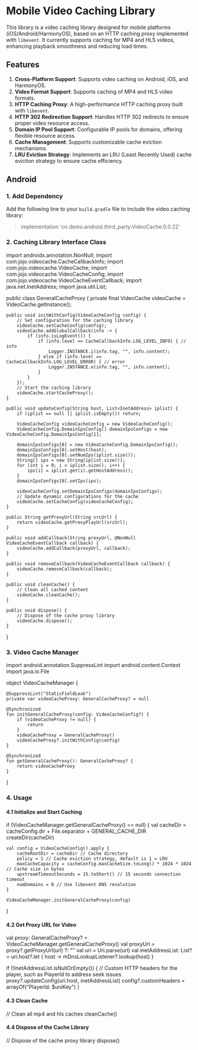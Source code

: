 # Mobile Video Caching Library

This library is a video caching library designed for mobile platforms (iOS/Android/HarmonyOS), based on an HTTP caching proxy implemented with `libevent`. It currently supports caching for MP4 and HLS videos, enhancing playback smoothness and reducing load times.

## Features

1. **Cross-Platform Support**: Supports video caching on Android, iOS, and HarmonyOS.
2. **Video Format Support**: Supports caching of MP4 and HLS video formats.
3. **HTTP Caching Proxy**: A high-performance HTTP caching proxy built with `libevent`.
4. **HTTP 302 Redirection Support**: Handles HTTP 302 redirects to ensure proper video resource access.
5. **Domain IP Pool Support**: Configurable IP pools for domains, offering flexible resource access.
6. **Cache Management**: Supports customizable cache eviction mechanisms.
7. **LRU Eviction Strategy**: Implements an LRU (Least Recently Used) cache eviction strategy to ensure cache efficiency.

## Android 

### 1. Add Dependency

Add the following line to your `build.gradle` file to include the video caching library:

> implementation 'cn.demo.android.third_party:VideoCache:0.0.22'


### 2. Caching Library Interface Class

import androidx.annotation.NonNull;
import com.jojo.videocache.CacheCallbackInfo;
import com.jojo.videocache.VideoCache;
import com.jojo.videocache.VideoCacheConfig;
import com.jojo.videocache.VideoCacheEventCallback;
import java.net.InetAddress;
import java.util.List;

public class GeneralCacheProxy {
    private final VideoCache videoCache = VideoCache.getInstance();

    public void initWithConfig(VideoCacheConfig config) {
        // Set configuration for the caching library
        videoCache.setCacheConfig(config);
        videoCache.addGlobalCallback(info -> {
            if (info.isLogEvent()) {
                if (info.level == CacheCallbackInfo.LOG_LEVEL_INFO) { // info
                    Logger.INSTANCE.i(info.tag, "", info.content);
                } else if (info.level == CacheCallbackInfo.LOG_LEVEL_ERROR) { // error
                    Logger.INSTANCE.e(info.tag, "", info.content);
                }
            }
        });
        // Start the caching library
        videoCache.startCacheProxy();
    }

    public void updateConfig(String host, List<InetAddress> iplist) {
        if (iplist == null || iplist.isEmpty()) return;

        VideoCacheConfig videoCacheConfig = new VideoCacheConfig();
        VideoCacheConfig.DomainIpsConfig[] domainIpsConfigs = new VideoCacheConfig.DomainIpsConfig[1];

        domainIpsConfigs[0] = new VideoCacheConfig.DomainIpsConfig();
        domainIpsConfigs[0].setHost(host);
        domainIpsConfigs[0].setNumIps(iplist.size());
        String[] ips = new String[iplist.size()];
        for (int i = 0; i < iplist.size(); i++) {
            ips[i] = iplist.get(i).getHostAddress();
        }
        domainIpsConfigs[0].setIps(ips);

        videoCacheConfig.setDomainIpsConfigs(domainIpsConfigs);
        // Update dynamic configurations for the cache
        videoCache.setCacheConfig(videoCacheConfig);
    }

    public String getProxyUrl(String srcUrl) {
        return videoCache.getProxyPlayUrl(srcUrl);
    }

    public void addCallback(String proxyUrl, @NonNull VideoCacheEventCallback callback) {
        videoCache.addCallback(proxyUrl, callback);
    }

    public void removeCallback(VideoCacheEventCallback callback) {
        videoCache.removeCallback(callback);
    }

    public void cleanCache() {
        // Clean all cached content
        videoCache.cleanCache();
    }

    public void dispose() {
        // Dispose of the cache proxy library
        videoCache.dispose();
    }
}

### 3. Video Cache Manager

import android.annotation.SuppressLint
import android.content.Context
import java.io.File

object VideoCacheManager {

    @SuppressLint("StaticFieldLeak")
    private var videoCacheProxy: GeneralCacheProxy? = null

    @Synchronized
    fun initGeneralCacheProxy(config: VideoCacheConfig?) {
        if (videoCacheProxy != null) {
            return
        }
        videoCacheProxy = GeneralCacheProxy()
        videoCacheProxy?.initWithConfig(config)
    }

    @Synchronized
    fun getGeneralCacheProxy(): GeneralCacheProxy? {
        return videoCacheProxy
    }
}

### 4. Usage

#### 4.1 Initialize and Start Caching

if (VideoCacheManager.getGeneralCacheProxy() == null) {
    val cacheDir = cacheConfig.dir + File.separator + GENERAL_CACHE_DIR
    createDir(cacheDir)

    val config = VideoCacheConfig().apply {
        cacheRootDir = cacheDir // Cache directory
        policy = 1 // Cache eviction strategy, default is 1 = LRU
        maxCacheCapacity = cacheConfig.maxCacheSize.toLong() * 1024 * 1024 // Cache size in bytes
        upstreamTimeoutSeconds = 15.toShort() // 15 seconds connection timeout
        numDomains = 0 // Use libevent DNS resolution
    }

    VideoCacheManager.initGeneralCacheProxy(config)
}

#### 4.2 Get Proxy URL for Video

val proxy: GeneralCacheProxy? = VideoCacheManager.getGeneralCacheProxy()
val proxyUrl = proxy?.getProxyUrl(url) ?: ""
val uri = Uri.parse(url)
val inetAddressList: List<InetAddress>? = uri.host?.let { host ->
    mDnsLookupListener?.lookup(host)
}

if (!inetAddressList.isNullOrEmpty()) {
    // Custom HTTP headers for the player, such as PlayerId to address seek issues
    proxy?.updateConfig(uri.host, inetAddressList)
    config?.customHeaders = arrayOf("PlayerId: $uniKey")
}

#### 4.3 Clean Cache

// Clean all mp4 and hls caches
cleanCache()


#### 4.4 Dispose of the Cache Library

// Dispose of the cache proxy library
dispose()